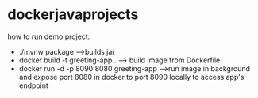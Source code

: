 # dockerjavaprojects

how to run demo project:

- ./mvnw package  -->builds jar
- docker build -t greeting-app . --> build image from Dockerfile
- docker run -d -p 8090:8080 greeting-app -->run image in background and expose port 8080 in docker to port 8090 locally to access app's endpoint
